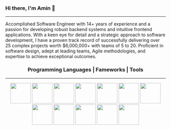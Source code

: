 ### Hi there, I'm Amin 👋
---
Accomplished Software Engineer with 14+ years of experience and a passion for developing robust backend systems and intuitive frontend applications. With a keen eye for detail and a strategic approach to software development, I have a proven track record of successfully delivering over 25 complex projects worth $6,000,000+ with teams of 5 to 20. Proficient in software design, adept at leading teams, Agile methodologies, and expertise to achieve exceptional outcomes.

<h3 align="center">Programming Languages | Fameworks | Tools</h3>
<hr>
<div align=center>
  <img src="https://github.com/aminseifoori/Cheat-Code-Island-5/assets/44426704/00de150d-be32-4c38-8fb0-e65c99beedb6" hieght="64" width="64">
  <img src="https://github.com/aminseifoori/Cheat-Code-Island-5/assets/44426704/5213b788-5bb7-4719-b561-4c23d6fd3864" hieght="64" width="64">
  <img src="https://github.com/aminseifoori/Cheat-Code-Island-5/assets/44426704/75bdf297-04c1-41a7-bd83-a4bca1cacd08" hieght="64" width="64">
  <img src="https://github.com/aminseifoori/Cheat-Code-Island-5/assets/44426704/9add05bb-0222-4dd7-8ea5-52802f305bd8" hieght="64" width="64">
  <img src="https://github.com/aminseifoori/Cheat-Code-Island-5/assets/44426704/8083f3fd-5aa0-4a0b-b09d-3809d53790ce" hieght="64" width="64">
  <img src="https://github.com/aminseifoori/Cheat-Code-Island-5/assets/44426704/731671b0-8835-4b0a-a7dc-ffa09fb6959f" hieght="64" width="64">
  <img src="https://github.com/aminseifoori/Cheat-Code-Island-5/assets/44426704/75014ac1-0280-4baf-8755-226a5034963f" hieght="64" width="64">
  <img src="https://github.com/aminseifoori/Cheat-Code-Island-5/assets/44426704/7511fcaa-ea50-4fdf-b04a-a5a7d15362d2" hieght="64" width="64">
  <img src="https://github.com/aminseifoori/Cheat-Code-Island-5/assets/44426704/f4965b54-b4d6-4fb8-9185-2448e51d5936" hieght="64" width="64">
  <img src="https://github.com/aminseifoori/Cheat-Code-Island-5/assets/44426704/023dfa2a-e56f-4fe5-bbc4-1bd1c616b6d8" hieght="64" width="64">
  <img src="https://github.com/aminseifoori/Cheat-Code-Island-5/assets/44426704/d0cf0cd7-276d-4d60-950c-6d8fad8f9d99" hieght="64" width="64">
  <img src="https://github.com/aminseifoori/Cheat-Code-Island-5/assets/44426704/030332ed-cc03-4572-8921-53e6839e529b" hieght="64" width="64">
</div>

<!--

**aminseifoori/aminseifoori** is a ✨ _special_ ✨ repository because its `README.md` (this file) appears on your GitHub profile.

Here are some ideas to get you started:

- 🔭 I’m currently working on ...
- 🌱 I’m currently learning ...
- 👯 I’m looking to collaborate on ...
- 🤔 I’m looking for help with ...
- 💬 Ask me about ...
- 📫 How to reach me: ...
- 😄 Pronouns: ...
- ⚡ Fun fact: ...
-->
